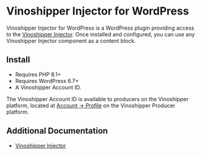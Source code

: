 # Vinoshipper Injector for WordPress

Vinoshipper Injector for WordPress is a WordPress plugin providing access to the [Vinoshipper Injector](https://developer.vinoshipper.com/docs/injector-getting-started). Once installed and configured, you can use any Vinoshipper Injector component as a content block.

## Install

* Requires PHP 8.1+
* Requires WordPress 6.7+
* A Vinoshipper Account ID.

The Vinoshipper Account ID is available to producers on the Vinoshipper platform, located at [Account -> Profile](https://vinoshipper.com/ui/producer/account) on the Vinoshipper Producer platform.

## Additional Documentation

* [Vinoshipper Injector](https://developer.vinoshipper.com/docs/injector-getting-started)
